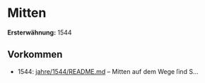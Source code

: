 # Mitten

**Ersterwähnung:** 1544

## Vorkommen
- 1544: [jahre/1544/README.md](../jahre/1544/README.md) – Mitten auf dem Wege ſind S...
